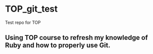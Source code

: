 # TOP_git_test
Test repo for TOP

## Using TOP course to refresh my knowledge of Ruby and how to properly use Git.
